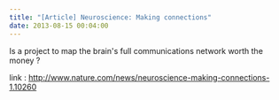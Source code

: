 ```yaml
---
title: "[Article] Neuroscience: Making connections"
date: 2013-08-15 00:04:00
---
```


Is a project to map the brain's full communications network worth the money ?

link : <http://www.nature.com/news/neuroscience-making-connections-1.10260>

